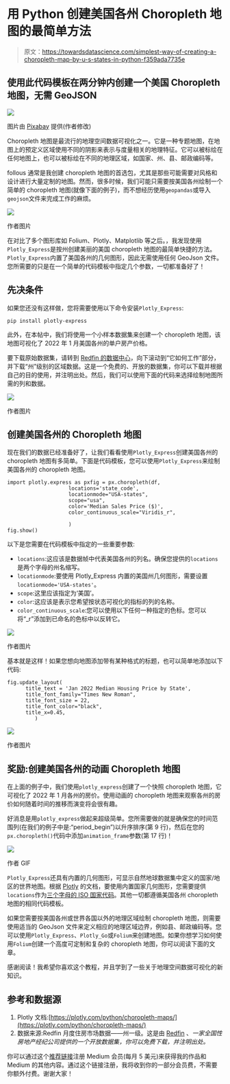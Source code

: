 # 用 Python 创建美国各州 Choropleth 地图的最简单方法

> 原文：<https://towardsdatascience.com/simplest-way-of-creating-a-choropleth-map-by-u-s-states-in-python-f359ada7735e>

## 使用此代码模板在两分钟内创建一个美国 Choropleth 地图，无需 GeoJSON

![](img/b5c3e22a0f0dca0ad89b0378eef985f1.png)

图片由 [Pixabay](https://pixabay.com/photos/business-card-mockup-to-dye-hand-3847385/) 提供(作者修改)

Choropleth 地图是最流行的地理空间数据可视化之一。它是一种专题地图，在地图上的预定义区域使用不同的阴影来表示与度量相关的地理特征。它可以被标绘在任何地图上，也可以被标绘在不同的地理区域，如国家、州、县、邮政编码等。

follous 通常是我创建 choropleth 地图的首选包，尤其是那些可能需要对风格和设计进行大量定制的地图。然而，很多时候，我们可能只需要按美国各州绘制一个简单的 choropleth 地图(就像下面的例子)，而不想经历使用`geopandas`或导入`geojson`文件来完成工作的麻烦。

![](img/71eff37597851f3a794348cb8bede4b4.png)

作者图片

在对比了多个图形库如 Folium、Plotly、Matplotlib 等之后。，我发现使用`Plotly_Express`是按州创建美丽的美国 choropleth 地图的最简单快捷的方法。`Plotly_Express`内置了美国各州的几何图形，因此无需使用任何 GeoJson 文件。您所需要的只是在一个简单的代码模板中指定几个参数，一切都准备好了！

## 先决条件

如果您还没有这样做，您将需要使用以下命令安装`Plotly_Express`:

```
pip install plotly-express
```

此外，在本帖中，我们将使用一个小样本数据集来创建一个 choropleth 地图，该地图可视化了 2022 年 1 月美国各州的单户房产价格。

要下载原始数据集，请转到 [Redfin 的数据中心](https://www.redfin.com/news/data-center/)，向下滚动到“它如何工作”部分，并下载“州”级别的区域数据。这是一个免费的、开放的数据集，你可以下载并根据自己的目的使用，并注明出处。然后，我们可以使用下面的代码来选择绘制地图所需的列和数据。

![](img/ef79c3167a1dab4428dec07781103bc6.png)

作者图片

## 创建美国各州的 Choropleth 地图

现在我们的数据已经准备好了，让我们看看使用`Plotly_Express`创建美国各州的 choropleth 地图有多简单。下面是代码模板，您可以使用`Plotly_Express`来绘制美国各州的 choropleth 地图。

```
import plotly.express as pxfig = px.choropleth(df,
                    locations='state_code', 
                    locationmode="USA-states", 
                    scope="usa",
                    color='Median Sales Price ($)',
                    color_continuous_scale="Viridis_r", 

                    )
fig.show()
```

以下是您需要在代码模板中指定的一些重要参数:

*   `locations`:这应该是数据帧中代表美国各州的列名。确保您提供的`locations`是两个字母的州名缩写。
*   `locationmode`:要使用 Plotly_Express 内置的美国州几何图形，需要设置`locationmode='USA-states'`。
*   `scope`:这里应该指定为‘美国’。
*   `color`:这应该是表示您希望按状态可视化的指标的列的名称。
*   `color_continuous_scale`:您可以使用以下任何一种指定的色标。您可以将“_r”添加到已命名的色标中以反转它。

![](img/6eb82a350715365eef50982cdfb8ba74.png)

作者图片

基本就是这样！如果您想向地图添加带有某种格式的标题，也可以简单地添加以下代码:

```
fig.update_layout(
      title_text = 'Jan 2022 Median Housing Price by State',
      title_font_family="Times New Roman",
      title_font_size = 22,
      title_font_color="black", 
      title_x=0.45, 
         )
```

![](img/257fe8c799727cd645a9e5d4d4ea7251.png)

作者图片

## 奖励:创建美国各州的动画 Choropleth 地图

在上面的例子中，我们使用`plotly_express`创建了一个快照 choropleth 地图，它可视化了 2022 年 1 月各州的房价。使用动画的 choropleth 地图来观察各州的房价如何随着时间的推移而演变将会很有趣。

好消息是用`plotly_express`做起来超级简单。您所需要做的就是确保您的时间范围列(在我们的例子中是:“period_begin”)以升序排序(第 9 行)，然后在您的`px.choropleth()`代码中添加`animation_frame`参数(第 17 行)！

![](img/349bbfe0dfed012d064f5226e2bf7c98.png)

作者 GIF

`Plotly_Express`还具有内置的几何图形，可显示自然地球数据集中定义的国家/地区的世界地图。根据 [Plotly](https://plotly.com/python/choropleth-maps/) 的文档，要使用内置国家几何图形，您需要提供`locations`作为[三个字母的 ISO 国家代码](https://en.wikipedia.org/wiki/ISO_3166-1_alpha-3)。其他一切都遵循美国各州 choropleth 地图的相同代码模板。

如果您需要按美国各州或世界各国以外的地理区域绘制 choropleth 地图，则需要使用适当的 GeoJson 文件来定义相应的地理区域边界，例如县、邮政编码等。您可以使用`Plotly_Express`、`Plotly_Go`或`Folium`来创建地图。如果你想学习如何使用`Folium`创建一个高度可定制和复杂的 choropleth 地图，你可以阅读下面的文章。

[](/folium-and-choropleth-map-from-zero-to-pro-6127f9e68564)  

感谢阅读！我希望你喜欢这个教程，并且学到了一些关于地理空间数据可视化的新知识。

## 参考和数据源

1.  Plotly 文档:[https://plotly.com/python/choropleth-maps/](https://plotly.com/python/choropleth-maps/)
2.  数据来源:Redfin 月度住房市场数据——州一级。这是由 [Redfin](https://www.redfin.com/news/data-center/) 、*一家全国性房地产经纪公司提供的一个开放数据集，你可以免费下载，并注明出处。*

你可以通过这个[推荐链接](https://medium.com/@insightsbees/membership)注册 Medium 会员(每月 5 美元)来获得我的作品和 Medium 的其他内容。通过这个链接注册，我将收到你的一部分会员费，不需要你额外付费。谢谢大家！